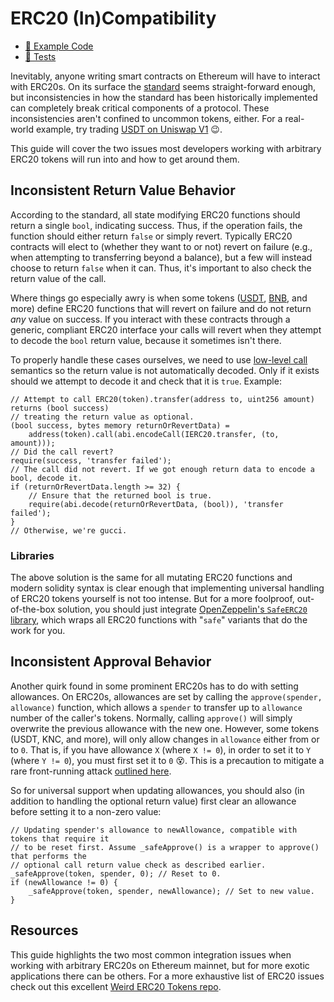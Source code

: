 # ERC20 (In)Compatibility

- [📜 Example Code](./ERC20Compatibility.sol)
- [🐞 Tests](../../test/ERC20Compatibility.t.sol)

Inevitably, anyone writing smart contracts on Ethereum will have to interact with ERC20s. On its surface the [standard](https://eips.ethereum.org/EIPS/eip-20) seems straight-forward enough, but inconsistencies in how the standard has been historically implemented can completely break critical components of a protocol. These inconsistencies aren't confined to uncommon tokens, either. For a real-world example, try trading [USDT on Uniswap V1](https://etherscan.io/address/0xc8313c965C47D1E0B5cDCD757B210356AD0e400C) 😉.

This guide will cover the two issues most developers working with arbitrary ERC20 tokens will run into and how to get around them.

## Inconsistent Return Value Behavior

According to the standard, all state modifying ERC20 functions should return a single `bool`, indicating success. Thus, if the operation fails, the function should either return `false` or simply revert. Typically ERC20 contracts will elect to (whether they want to or not) revert on failure (e.g., when attempting to transferring beyond a balance), but a few will instead choose to return `false` when it can. Thus, it's important to also check the return value of the call.

Where things go especially awry is when some tokens ([USDT](https://etherscan.io/address/0xdac17f958d2ee523a2206206994597c13d831ec7#code), [BNB](https://etherscan.io/address/0xB8c77482e45F1F44dE1745F52C74426C631bDD52#code), and more) define ERC20 functions that will revert on failure and do not return *any* value on success. If you interact with these contracts through a generic, compliant ERC20 interface your calls will revert when they attempt to decode the `bool` return value, because it sometimes isn't there.

To properly handle these cases ourselves, we need to use [low-level call](https://docs.soliditylang.org/en/v0.8.17/units-and-global-variables.html#members-of-address-types) semantics so the return value is not automatically decoded. Only if it exists should we attempt to decode it and check that it is `true`. Example:

```solidity
// Attempt to call ERC20(token).transfer(address to, uint256 amount) returns (bool success)
// treating the return value as optional.
(bool success, bytes memory returnOrRevertData) =
    address(token).call(abi.encodeCall(IERC20.transfer, (to, amount)));
// Did the call revert?
require(success, 'transfer failed');
// The call did not revert. If we got enough return data to encode a bool, decode it.
if (returnOrRevertData.length >= 32) {
    // Ensure that the returned bool is true.
    require(abi.decode(returnOrRevertData, (bool)), 'transfer failed');
}
// Otherwise, we're gucci.
```

### Libraries

The above solution is the same for all mutating ERC20 functions and modern solidity syntax is clear enough that implementing universal handling of ERC20 tokens yourself is not too intense. But for a more foolproof, out-of-the-box solution, you should just integrate [OpenZeppelin's `SafeERC20` library](https://docs.openzeppelin.com/contracts/4.x/api/token/erc20#SafeERC20), which wraps all ERC20 functions with "`safe`" variants that do the work for you.

## Inconsistent Approval Behavior

Another quirk found in some prominent ERC20s has to do with setting allowances. On ERC20s, allowances are set by calling the `approve(spender, allowance)` function, which allows a `spender` to transfer up to `allowance` number of the caller's tokens. Normally, calling `approve()` will simply overwrite the previous allowance with the new one. However, some tokens (USDT, KNC, and more), will only allow changes in `allowance` either from or to `0`. That is, if you have allowance `X` (where `X != 0`), in order to set it to `Y` (where `Y != 0`), you must first set it to `0` 😵. This is a precaution to mitigate a rare front-running attack [outlined here](https://docs.google.com/document/d/1YLPtQxZu1UAvO9cZ1O2RPXBbT0mooh4DYKjA_jp-RLM/edit#heading=h.b32yfk54vyg9).

So for universal support when updating allowances, you should also (in addition to handling the optional return value) first clear an allowance before setting it to a non-zero value:

```solidity
// Updating spender's allowance to newAllowance, compatible with tokens that require it
// to be reset first. Assume _safeApprove() is a wrapper to approve() that performs the
// optional call return value check as described earlier.
_safeApprove(token, spender, 0); // Reset to 0.
if (newAllowance != 0) {
    _safeApprove(token, spender, newAllowance); // Set to new value.
}
```

## Resources

This guide highlights the two most common integration issues when working with arbitrary ERC20s on Ethereum mainnet, but for more exotic applications there can be others. For a more exhaustive list of ERC20 issues check out this excellent [Weird ERC20 Tokens repo](https://github.com/d-xo/weird-erc20).
